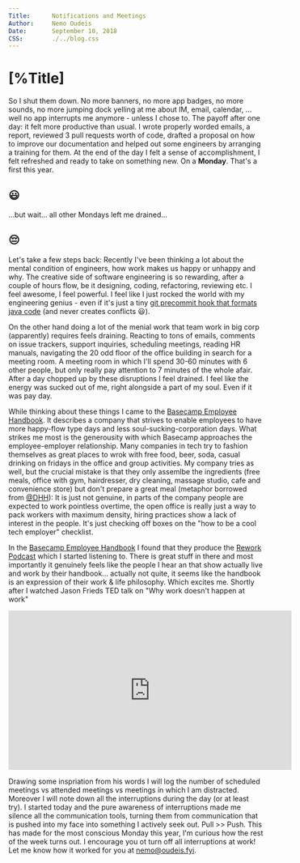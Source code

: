 ```yaml
---
Title:    	Notifications and Meetings  
Author:   	Nemo Oudeis  
Date:     	September 10, 2018  
CSS:      	./../blog.css  
---
```


# [%Title]

So I shut them down. 
No more banners, no more app badges, no more sounds, no more jumping dock yelling at me about IM, email, calendar, ... well no app interrupts me anymore - unless I chose to.
The payoff after one day: it felt more productive than usual. I wrote properly worded emails, a report, reviewed 3 pull requests worth of code, drafted a proposal on how to improve our documentation and helped out some engineers by arranging a training for them. At the end of the day I felt a sense of accomplishment, I felt refreshed and ready to take on something new. On a **Monday**. That's a first this year. 

## 😃

...but wait... all other Mondays left me drained...

## 😔

Let's take a few steps back: Recently I've been thinking a lot about the mental condition of engineers, how work makes us happy or unhappy and why. The creative side of software engineering is so rewarding, after a couple of hours flow, be it designing, coding, refactoring, reviewing etc. I feel awesome, I feel powerful. I feel like I just rocked the world with my engineering genius - even if it's just a tiny [git precommit hook that formats java code](https://github.com/rakutentech/android-buildconfig/pull/47) (and never creates conflicts 😃).

On the other hand doing a lot of the menial work that team work in big corp (apparently) requires feels draining. Reacting to tons of emails, comments on issue trackers, support inquiries, scheduling meetings, reading HR manuals, navigating the 20 odd floor of the office building in search for a meeting room. A meeting room in which I'll spend 30-60 minutes with 6 other people, but only really pay attention to 7 minutes of the whole afair. After a day chopped up by these disruptions I feel drained. I feel like the energy was sucked out of me, right alongside a part of my soul. Even if it was pay day.

While thinking about these things I came to the [Basecamp Employee Handbook](https://github.com/basecamp/handbook). It describes a company that strives to enable employees to have more happy-flow type days and less soul-sucking-corporation days. What strikes me most is the generousity with which Basecamp approaches the employee-employer relationship. Many companies in tech try to fashion themselves as great places to wrok with free food, beer, soda, casual drinking on fridays in the office and group activities. My company tries as well, but the crucial mistake is that they only assemlbe the ingredients (free meals, office with gym, hairdresser, dry cleaning, massage studio, cafe and convenience store) but don't prepare a great meal (metaphor borrowed from [@DHH](https://twitter.com/dhh)): It is just not genuine, in parts of the company people are expected to work pointless overtime, the open office is really just a way to pack workers with maximum density, hiring practices show a lack of interest in the people. It's just checking off boxes on the "how to be a cool tech employer" checklist.

In the [Basecamp Employee Handbook](https://github.com/basecamp/handbook) I found that they produce the [Rework Podcast](https://rework.fm/) which I started listening to. There is great stuff in there and most importantly it genuinely feels like the people I hear an that show actually live and work by their handbook... actually not quite, it seems like the handbook is an expression of their work & life philosophy. Which excites me. Shortly after I watched Jason Frieds TED talk on "Why work doesn't happen at work"

<iframe width="560" height="315" src="https://www.youtube.com/embed/5XD2kNopsUs?rel=0" frameborder="0" allow="autoplay; encrypted-media" allowfullscreen></iframe>

Drawing some inspriation from his words I will log the number of scheduled meetings vs attended meetings vs meetings in which I am distracted. Moreover I will note down all the interruptions during the day (or at least try). I started today and the pure awareness of interruptions made me silence all the communication tools, turning them from communication that is pushed into my face into something I actively seek out. Pull >> Push. This has made for the most conscious Monday this year, I'm curious how the rest of the week turns out. I encourage you ot turn off all interruptions at work! Let me know how it worked for you at [nemo@oudeis.fyi](mailto:nemo@oudeis.fyi).